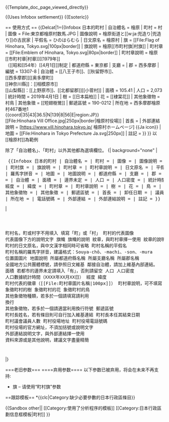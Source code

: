 <includeonly><!-- {{Template doc page transcluded}} --></includeonly><noinclude>{{Template_doc_page_viewed_directly}}</noinclude>
<!-- 請在這條線之下編輯模板的說明文件 -->
{{Uses Infobox settlement}}
{{Esoteric}}

== 使用方式 ==
{{Delcat|1={{Infobox 日本的町村
| 自治體名 = 檜原
| 町村 = 村
| 圖像 = File:東京都檜原村数馬.JPG
| 圖像說明 = 檜原街道と[[w:ja:兜造り|兜造り]]の古民家
| 平假名 = ひのはらむら
| 日文原名 = 檜原村
| 旗 = [[File:Flag of Hinohara, Tokyo.svg|100px|border]]
| 旗說明 = 檜原[[市町村旗|村旗]]
| 町村章 = [[File:Emblem of Hinohara, Tokyo.svg|80px|border]]
| 町村章說明 = 檜原[[市町村章|村章]][[1979年]]<br />（[[昭和]]54年）[[4月1日]]制定
| 都道府縣 = 東京都
| 支廳 = 
| 郡 = 西多摩郡
| 編號 = 13307-8
| 自治體 = [[八王子市]]、[[秋留野市]]、<br />[[西多摩郡]][[奥多摩町]]<br />[[神奈川縣]]：[[相模原市]]<br />[[山梨縣]]：[[上野原市]]、[[北都留郡]][[小菅村]]
| 面積 = 105.41
| 人口 = 2,073
| 統計時間 = 2019年4月1日
| 樹 = [[日本扁柏]]
| 花 = [[棣棠花]]
| 其他象徵物 = 村鳥
| 其他象徵 = [[短翅樹鶯]]
| 郵遞區號 = 190-0212
| 所在地 = 西多摩郡檜原村467番地1<br />{{coord|35|43|36.5|N|139|8|56|E|region:JP}}<br />[[File:Hinohara Vill Office.jpg|250px|border|檜原村役場]]
| 首長 = 
| 外部連結說明 = [https://www.vill.hinohara.tokyo.jp/ 檜原村ホームページ] {{Ja icon}}
| 地圖 = [[File:Hinohara in Tokyo Prefecture Ja.svg|250px]]
| 註記 = 
}} }}
以[[檜原村]]為範例

除了「自治體名」、「町村」以外其他都為選填欄位。
{| background="none"
|<pre>
{{Infobox 日本的町村
| 自治體名   = 
| 町村       = 
| 圖像       = 
| 圖像說明   = 
| 町村旗     =
| 旗說明     =
| 町村章     =
| 町村章說明 =
| 日文原名   = 
| 平假名     = 
| 羅馬字拼音 = 
| 地圖       = 
| 地圖說明   =
| 都道府縣   = 
| 支廳       = 
| 郡         = 
| 編號       = 
| 自治體     = 
| 面積       = 
| 邊界未定   = 
| 人口       = 
| 人口密度   = 
| 統計時間   = 
| 經度       = 
| 緯度       = 
| 町村章     = 
| 町村章說明 = 
| 樹         = 
| 花         = 
| 鳥         = 
| 其他象徵物 = 
| 其他象徵   = 
| 郵遞區號   = 
| 首長       = 
| 卸任日期   = 
| 議員數     = 
| 所在地     = 
| 電話號碼   = 
| 外部連結   = 
| 外部連結說明 =
| 註記       = 
}}</pre>
|<pre>

町村名，町或村字不用填入
填寫「町」或「村」
町村的代表圖像
代表圖像下方的說明文字
旗幟
旗幟的說明
紋章，與町村章擇一使用
紋章的說明
町村的日文原名，與中文漢字相同時可省略
町村名稱的平假名
町村名稱的羅馬字拼音，建議格式：Souya-chō、-machi、-son、-mura
位置圖圖片
地圖說明
所屬都道府縣名稱
所屬支廳名稱
所屬郡名稱
全國地方公共團體標號，請參照日文維基
鄰接自治體，請加上維基內部連結。
面積
若都市的邊界未定請填入「有」，否則請留空
人口
人口密度
人口數據統計時間（XXXX年XX月XX日）
經度
緯度
町村代表的徽章（[[File:町村章圖片名稱|100px]]）
町村章說明，可不填寫
象徵町村的樹
象徵町村的花
象徵町村的鳥
其他象徵物種類，若多於一個請填寫請利用<br>換行
其他象徵物，若多於一個請適當利用換行符號
郵遞區號
町村長姓名，若有條目則可自行加入維基連結
町村長本任其結束日期
町村議會議員人數
町村役場地址
町村役場電話號碼
町村役場的官方網址，不須加括號或說明文字
外部連結說明文字，與外部連結擇一使用
資料來源或是其他說明，建議文字盡量精簡

</pre>
|}

===老旧参数===
====弃用参数====
以下参数已被弃用，将会在未来不再支持:

* 旗 – 请使用“町村旗”参数

==跟踪模板==
*{{clc|Category:缺少必要參數的日本行政區條目}}

<includeonly>{{Sandbox other||<!-- 本行下加入模板的分類 -->
[[Category:使用了分析程序的模板]]
[[Category:日本行政區劃信息框模板|町村]]
}}</includeonly>